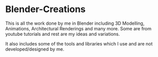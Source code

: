 # Blender-Creations
This is all the work done by me in Blender including 3D Modelling, Animations, Architectural Renderings and many more.
Some are from youtube tutorials and rest are my ideas and variations.

It also includes some of the tools and libraries which I use and are not developed/designed by me.
